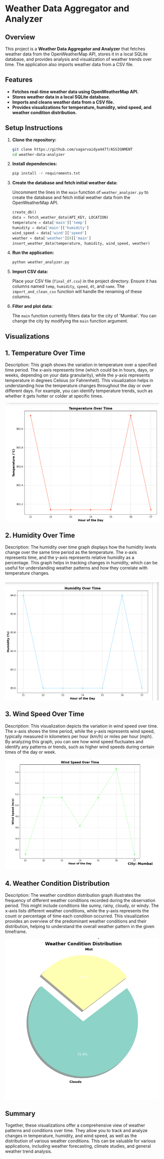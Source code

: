# **Weather Data Aggregator and Analyzer**

## **Overview**

This project is a **Weather Data Aggregator and Analyzer** that fetches weather data from the OpenWeatherMap API, stores it in a local SQLite database, and provides analysis and visualization of weather trends over time. The application also imports weather data from a CSV file.

## **Features**

- **Fetches real-time weather data using OpenWeatherMap API.**
- **Stores weather data in a local SQLite database.**
- **Imports and cleans weather data from a CSV file.**
- **Provides visualizations for temperature, humidity, wind speed, and weather condition distribution.**

## **Setup Instructions**

1. **Clone the repository:**

    ```bash
    git clone https://github.com/sagarvaidya4477/ASSIGNMENT
    cd weather-data-analyzer
    ```

2. **Install dependencies:**

    ```bash
    pip install -r requirements.txt
    ```

3. **Create the database and fetch initial weather data:**

    Uncomment the lines in the `main` function of `weather_analyzer.py` to create the database and fetch initial weather data from the OpenWeatherMap API.

    ```python
    create_db()
    data = fetch_weather_data(API_KEY, LOCATION)
    temperature = data['main']['temp']
    humidity = data['main']['humidity']
    wind_speed = data['wind']['speed']
    weather = data['weather'][0]['main']
    insert_weather_data(temperature, humidity, wind_speed, weather)
    ```

4. **Run the application:**

    ```bash
    python weather_analyzer.py
    ```

5. **Import CSV data:**

    Place your CSV file (`final_df.csv`) in the project directory. Ensure it has columns named `temp`, `humidity`, `speed`, `dt`, and `name`. The `import_and_clean_csv` function will handle the renaming of these columns.

6. **Filter and plot data:**

    The `main` function currently filters data for the city of 'Mumbai'. You can change the city by modifying the `main` function argument.

## Visualizations
## 1. Temperature Over Time
Description:
This graph shows the variation in temperature over a specified time period. The x-axis represents time (which could be in hours, days, or weeks, depending on your data granularity), while the y-axis represents temperature in degrees Celsius (or Fahrenheit). This visualization helps in understanding how the temperature changes throughout the day or over different days. For example, you can identify temperature trends, such as whether it gets hotter or colder at specific times.

![Temperature Over Time](output/temp.png)

## 2. Humidity Over Time
Description:
The humidity over time graph displays how the humidity levels change over the same time period as the temperature. The x-axis represents time, and the y-axis represents relative humidity as a percentage. This graph helps in tracking changes in humidity, which can be useful for understanding weather patterns and how they correlate with temperature changes.

![Humidity Over Time](output/humidity.png)

## 3. Wind Speed Over Time
Description:
This visualization depicts the variation in wind speed over time. The x-axis shows the time period, while the y-axis represents wind speed, typically measured in kilometers per hour (km/h) or miles per hour (mph). By analyzing this graph, you can see how wind speed fluctuates and identify any patterns or trends, such as higher wind speeds during certain times of the day or week.

![Wind Speed Over Time](output/windspeed.png)

## 4. Weather Condition Distribution
Description:
The weather condition distribution graph illustrates the frequency of different weather conditions recorded during the observation period. This might include conditions like sunny, rainy, cloudy, or windy. The x-axis lists different weather conditions, while the y-axis represents the count or percentage of time each condition occurred. This visualization provides an overview of the predominant weather conditions and their distribution, helping to understand the overall weather pattern in the given timeframe.

![Weather Condition Distribution](output/weather.png)

## Summary
Together, these visualizations offer a comprehensive view of weather patterns and conditions over time. They allow you to track and analyze changes in temperature, humidity, and wind speed, as well as the distribution of various weather conditions. This can be valuable for various applications, including weather forecasting, climate studies, and general weather trend analysis.
